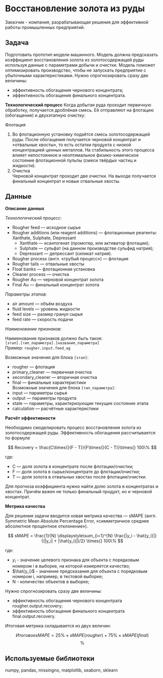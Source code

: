 # Восстановление золота из руды
Заказчик - компания, разрабатывающая решения для эффективной работы промышленных предприятий.

## Задача
Подготовить прототип модели машинного. Модель должна предсказать коэффициент восстановления золота из золотосодержащей руды используя данные с параметрами добычи и очистки.
Модель поможет оптимизировать производство, чтобы не запускать предприятие с убыточными характеристиками.
Нужно спрогнозировать сразу две величины:  
- эффективность обогащения чернового концентрата;  
- эффективность обогащения финального концентрата.

**Технологический процесс**
Когда добытая руда проходит первичную обработку, получается дроблёная смесь. Её отправляют на флотацию (обогащение) и двухэтапную очистку:

Флотация  
1. Во флотационную установку подаётся смесь золотосодержащей руды. После обогащения получается черновой концентрат и «отвальные хвосты», то есть остатки продукта с низкой концентрацией ценных металлов.
На стабильность этого процесса влияет непостоянное и неоптимальное физико-химическое состояние флотационной пульпы (смеси твёрдых частиц и жидкости).  
2. Очистка  
Черновой концентрат проходит две очистки. На выходе получается финальный концентрат и новые отвальные хвосты.  

## Данные

**Описание данных**

*Технологический процесс:*    
- Rougher feed — исходное сырье  
- Rougher additions (или reagent additions) — флотационные реагенты: Xanthate, Sulphate, Depressant  
    - Xanthate — ксантогенат (промотер, или активатор флотации);   
    - Sulphate — сульфат (на данном производстве сульфид натрия);  
    - Depressant — депрессант (силикат натрия).  
- Rougher process (англ. «грубый процесс») — флотация  
- Rougher tails — отвальные хвосты  
- Float banks — флотационная установка  
- Cleaner process — очистка  
- Rougher Au — черновой концентрат золота  
- Final Au — финальный концентрат золота  

*Параметры этапов:*  
- air amount — объём воздуха  
- fluid levels — уровень жидкости  
- feed size — размер гранул сырья  
- feed rate — скорость подачи  

*Наименование признаков:*  

Наименование признаков должно быть такое:  
`[этап].[тип_параметра].[название_параметра]`  
Пример: `rougher.input.feed_ag`  

Возможные значения для блока `[этап]`:  
- rougher — флотация    
- primary_cleaner — первичная очистка  
- secondary_cleaner — вторичная очистка  
- final — финальные характеристики  
Возможные значения для блока `[тип_параметра]`:  
- input — параметры сырья  
- output — параметры продукта  
- state — параметры, характеризующие текущее состояние этапа  
- calculation — расчётные характеристики  

**Расчёт эффективности**  

Необходимо смоделировать процесс восстановления золота из золотосодержащей руды.
Эффективность обогащения рассчитывается по формуле  

$$ Recovery = \frac{C\times{}(F - T)}{F\times{}(C - T)}\times{} 100\% $$

где:  
- C — доля золота в концентрате после флотации/очистки;  
- F — доля золота в сырье/концентрате до флотации/очистки;  
- T — доля золота в отвальных хвостах после флотации/очистки.

Для прогноза коэффициента нужно найти долю золота в концентратах и хвостах. Причём важен не только финальный продукт, но и черновой концентрат.  

**Метрика качества**

Для решения задачи вводится новая метрика качества — sMAPE (англ. Symmetric Mean Absolute Percentage Error, «симметричное среднее абсолютное процентное отклонение»).

$$ sMAPE = \frac{1}{N} \displaystyle\sum_{i=1}^{N} \frac{|y_i - \hat{y_i}|}{(|y_i| + |\hat{y_i}|)/2} \times{} 100\% $$  

где:  
- $y_i$ - значение целевого признака для объекта с порядковым номером i в выборке, на которой измеряется качество;  
- $\hat{y_i}$ - значение предсказания для объекта с порядковым номером i, например, в тестовой выборке;  
- N - количество объектов в выборке;  

Нужно спрогнозировать сразу две величины:
- эффективность обогащения чернового концентрата rougher.output.recovery;
- эффективность обогащения финального концентрата final.output.recovery.

Итоговая метрика складывается из двух величин:

$$ Итоговое sMAPE = 25\%\times{} sMAPE(rougher) + 75\% \times{} sMAPE(final) $$
$$\text{%}%$$

## Используемые библиотеки
numpy, pandas, missingno, matplotlib, seaborn, sklearn
